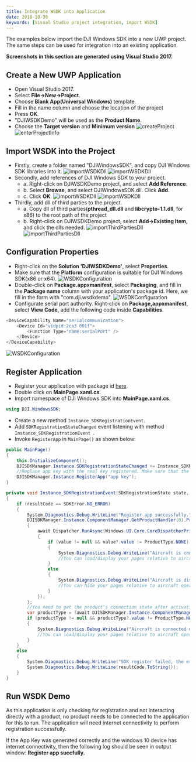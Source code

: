 ```yaml
---
title: Integrate WSDK into Application
date: 2018-10-30
keywords: [Visual Studio project integration, import WSDK]
---
```


The examples below import the DJI Windows SDK into a new UWP project. The same steps can be used for integration into an existing application.

**Screenshots in this section are generated using Visual Studio 2017.**

## Create a New UWP Application

   * Open Visual Studio 2017.
   * Select **File->New->Project**.
   * Choose **Blank App(Universal Windows)** template.
   * Fill in the name column and choose the location of the project
   * Press **OK**.
   * "DJIWSDKDemo" will be used as the **Product Name**.
   * Choose the **Target version** and **Minimum version**
      ![createProject](../../images/quick-start/WSDKCreateProject.png)  
      ![enterProjectInfo](../../images/quick-start/WSDKProjectVersionSelect.png)

## Import WSDK into the Project

   * Firstly, create a folder named "DJIWindowsSDK", and copy DJI Windows SDK libraries into it.
   ![importWSDKDll](../../images/quick-start/WSDKCreateWSDKDllFolder.png)
   ![importWSDKDll](../../images/quick-start/WDSKDllImport.png)
   * Secondly, add references of DJI Windows SDK to your project. 
     * a. Right-click on DJIWSDKDemo project, and select **Add Reference**.
     * b. Select **Browse**, and select DJIWindowsSDK.dll. Click **Add**.
     * c. Click **OK**.
     ![importWSDKDll](../../images/quick-start/WSDKDllReference.png)
     ![importWSDKDll](../../images/quick-start/WSDKDllImportResult.png)
   * Thirdly, add dll of third parties to the project.
     * a. Copy dll of third parties(**pthread_dll.dll** and **libcrypto-1.1.dll**, for x86) to the root path of the project
     * b. Right-click on DJIWSDKDemo project, select **Add->Existing Item**, and click the dlls needed.
     ![importThirdPartiesDll](../../images/quick-start/WSDKAddThirdPartiesDll.png)
     ![importThirdPartiesDll](../../images/quick-start/WSDKAddThirdPartiesDllResult.png)

## Configuration Properties

   * Right-click on the **Solution 'DJIWSDKDemo'**, select **Properties**.
   * Make sure that the **Platform** configuration is suitable for DJI Windows SDK(x86 or x64).
   ![WSDKConfiguration](../../images/quick-start/WSDKDemoConfigurationProperties.png)
   * Double-click on **Package.appxmanifest**, select **Packaging**, and fill in the **Package name** column with your application's package id. Here, we fill in the form with "com.dji.wsdkdemo".
   ![WSDKConfiguration](../../images/quick-start/WSDKPackageID.png)
   * Configurate serial port authority. Right-click on **Package,appxmanifest**, select **View Code**, add the following code inside **Capabilities**.

~~~csharp
<DeviceCapability Name="serialcommunication">
    <Device Id="vidpid:2ca3 001f">
        <Function Type="name:serialPort" />
    </Device>
</DeviceCapability>
~~~
![WSDKConfiguration](../../images/quick-start/WSDKSerialPortConnect.png)

## Register Application
 
   * Register your application with package id [here](https://developer.dji.com/user/apps/#all).
   * Double click on **MainPage.xaml.cs**.
   * Import namespace of DJI Windows SDK into **MainPage.xaml.cs**.

~~~csharp
using DJI.WindowsSDK;
~~~

   * Create a new method `Instance_SDKRegistrationEvent`.
   * Add `SDKRegistrationStateChanged` event listening with method `Instance_SDKRegistrationEvent `.
   * Invoke `RegisterApp` in `MainPage()` as shown below:

~~~csharp
public MainPage()
{
    this.InitializeComponent();
    DJISDKManager.Instance.SDKRegistrationStateChanged += Instance_SDKRegistrationEvent;
    //Replace app key with the real key registered. Make sure that the key is matched with your application's package id.
    DJISDKManager.Instance.RegisterApp("app key");
}

private void Instance_SDKRegistrationEvent(SDKRegistrationState state, SDKError resultCode)
{
    if (resultCode == SDKError.NO_ERROR)
    {
    	System.Diagnostics.Debug.WriteLine("Register app successfully.");
        DJISDKManager.Instance.ComponentManager.GetProductHandler(0).ProductTypeChanged += async delegate (object sender, ProductTypeMsg? value)
        {
            await Dispatcher.RunAsync(Windows.UI.Core.CoreDispatcherPriority.Normal, async () =>
            {
                if (value != null && value?.value != ProductType.NONE)
                {
                    System.Diagnostics.Debug.WriteLine("Aircraft is connected now.");
                    //You can load/display your pages relative to aircraft operations here.
                }
                else
                {
                    System.Diagnostics.Debug.WriteLine("Aircraft is disconnected now.");
                    //You can hide your pages relative to aircraft operations, or provide users with some aircraft connection tips here.
                }
            });
        };
        //You need to get the product's connection state after activating, if you have already connected the aircraft before activate Windows SDK.
        var productType = (await DJISDKManager.Instance.ComponentManager.GetProductHandler(0).GetProductTypeAsync()).value;
        if (productType != null && productType?.value != ProductType.NONE)
        {
            System.Diagnostics.Debug.WriteLine("Aircraft is connected now.");
            //You can load/display your pages relative to aircraft operations here.
        }
    }
    else
    {
        System.Diagnostics.Debug.WriteLine("SDK register failed, the error is: ");
        System.Diagnostics.Debug.WriteLine(resultCode.ToString());
    }
}

~~~

## Run WSDK Demo

As this application is only checking for registration and not interacting directly with a product, no product needs to be connected to the application for this to run. The application will need internet connectivity to perform registration successfully.

If the App Key was generated correctly and the windows 10 device has internet connectivity, then the following log should be seen in output window: **Register app succfully.**
